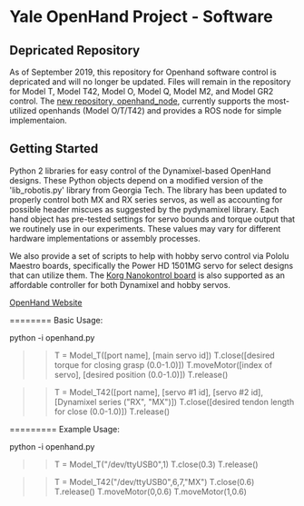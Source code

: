Yale OpenHand Project - Software
========

## Depricated Repository 
As of September 2019, this repository for Openhand software control is depricated and will no longer be updated. Files will remain in the repository for Model T, Model T42, Model O, Model Q, Model M2, and Model GR2 control. The [new repository, openhand_node](https://github.com/grablab/openhand_node), currently supports the most-utilized openhands (Model O/T/T42) and provides a ROS node for simple implementaion. 


## Getting Started
Python 2 libraries for easy control of the Dynamixel-based OpenHand designs. These Python objects depend on a modified version of the 'lib\_robotis.py' library from Georgia Tech. The library has been updated to properly control both MX and RX series servos, as well as accounting for possible header miscues as suggested by the pydynamixel library. Each hand object has pre-tested settings for servo bounds and torque output that we routinely use in our experiments. These values may vary for different hardware implementations or assembly processes. 

We also provide a set of scripts to help with hobby servo control via Pololu Maestro boards, specifically the Power HD 1501MG servo for select designs that can utilize them. The [Korg Nanokontrol board](http://www.korg.com/us/products/controllers/nanokontrol2/) is also supported as an affordable controller for both Dynamixel and hobby servos.

[OpenHand Website](http://www.eng.yale.edu/grablab/openhand/)

========
Basic Usage:

python -i openhand.py

>> T = Model\_T([port name], [main servo id])
>> T.close([desired torque for closing grasp (0.0-1.0)])
>> T.moveMotor([index of servo], [desired position (0.0-1.0)])
>> T.release()

>> T = Model\_T42([port name], [servo #1 id], [servo #2 id], [Dynamixel series ("RX", "MX")])
>> T.close([desired tendon length for close (0.0-1.0)])
>> T.release()

=========
Example Usage:

python -i openhand.py

>> T = Model\_T("/dev/ttyUSB0",1)
>> T.close(0.3)
>> T.release()

>> T = Model\_T42("/dev/ttyUSB0",6,7,"MX")
>> T.close(0.6)
>> T.release()
>> T.moveMotor(0,0.6)
>> T.moveMotor(1,0.6)

